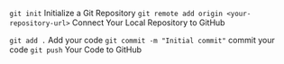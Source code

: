 `git init` Initialize a Git Repository
`git remote add origin <your-repository-url>` Connect Your Local Repository to GitHub



`git add .` Add your code
`git commit -m "Initial commit"` commit your code
`git push` Your Code to GitHub
